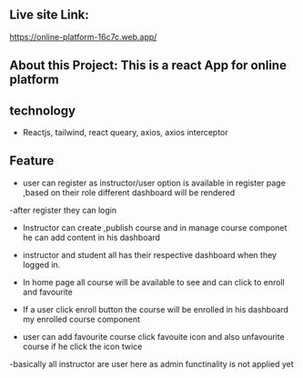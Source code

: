 ## Live site Link:

https://online-platform-16c7c.web.app/

## About this Project: This is a react App for online platform

## technology

- Reactjs, tailwind, react queary, axios, axios interceptor

## Feature

- user can register as instructor/user option is available in register page ,based on their role different dashboard will be rendered

-after register they can login

- Instructor can create ,publish course and in manage course componet he can add content in his dashboard

- instructor and student all has their respective dashboard when they logged in.
- In home page all course will be available to see and can click to enroll and favourite

- If a user click enroll button the course will be enrolled in his dashboard my enrolled course component

- user can add favourite course click favouite icon and also unfavourite course if he click the icon twice

-basically all instructor are user here as admin functinality is not applied yet

